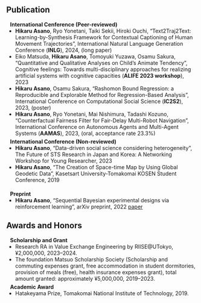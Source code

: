 ## Publication

<h4 style="margin:0 10px 0;">International Cenference (Peer-reviewed)</h4>

<ul style="margin:0 0 5px;">
  <li><a><autocolor><strong>Hikaru Asano</strong>, Ryo Yonetani, Taiki Sekii, Hiroki Ouchi, “Text2Traj2Text: Learning-by-Synthesis Framework for Contextual Captioning of Human Movement Trajectories”, International Natural Language Generation Conference (<strong>INLG</strong>), 2024, (long paper) </autocolor></a></li>
  <li><a><autocolor>Eiko Matsuda, <strong>Hikaru Asano</strong>, Tomoyuki Yuzawa, Osamu Sakura, “Quantitative and Qualitative Analyses on Child’s Animate Tendency”, Cognitive feelings: Towards multi-disciplinary approaches for realizing artificial systems with cognitive capacities (<strong>ALIFE 2023 workshop</strong>), 2023 </autocolor></a></li>
  <li><a><autocolor><strong>Hikaru Asano</strong>, Osamu Sakura, “Rashomon Bound Regression: a Reproducible and Explorable Method for Regression-Based Analysis”, International Conference on Computational Social Science (<strong>IC2S2</strong>), 2023,  (poster) </autocolor></a></li>
  <li><a><autocolor><strong>Hikaru Asano</strong>, Ryo Yonetani, Mai Nishimura, Tadashi Kozuno, “Counterfactual Fairness Filter for Fair-Delay Multi-Robot Navigation”, International Conference on Autonomous Agents and Multi-Agent Systems (<strong>AAMAS</strong>), 2023, (oral, acceptance rate 23.3%)
</autocolor></a></li>
</ul>

<h4 style="margin:0 10px 0;">International Conference (Non-reviewed)</h4>

<ul style="margin:0 0 20px;">
  <li><a><autocolor><strong>Hikaru Asano</strong>, “Data-driven social science considering heterogeneity”, The Future of STS Research in Japan and Korea: A Networking Workshop for Young Researcher, 2023</autocolor></a></li>
  <li><a><autocolor><strong>Hikaru Asano</strong>, “The Creation of Space-time Map by Using Global Geodetic Data”, Kasetsart University-Tomakomai KOSEN Student Conference, 2019</autocolor></a></li>
</ul>

<h4 style="margin:0 10px 0;">Preprint</h4>

<ul style="margin:0 0 20px;">
  <li><a><autocolor><strong>Hikaru Asano</strong>, “Sequential Bayesian experimental designs via reinforcement learning”, arXiv preprint, 2022</autocolor></a> <a href="https://arxiv.org/abs/2202.07472">paper</a></li>
</ul>

## Awards and Honors
<h4 style="margin:0 10px 0;">Scholarship and Grant</h4>

<ul style="margin:0 0 5px;">
  <li><a><autocolor>Research RA in Value Exchange Engineering by RIISE@UTokyo, ¥2,000,000, 2023–2024. </autocolor></a></li>
  <li><a><autocolor>The foundation Matsuo Scholarship Society (Scholarship and commuting expenses grant, free accommodation in student dormitories, provision of meals (free), health insurance expenses grant), total amount granted: approximately ¥5,000,000, 2019–2023. </autocolor></a></li>
</ul>

<h4 style="margin:0 10px 0;">Academic Award</h4>

<ul style="margin:0 0 5px;">
  <li><a><autocolor>Hatakeyama Prize, Tomakomai National Institute of Technology, 2019. </autocolor></a></li>
</ul>